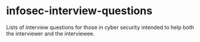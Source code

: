 # infosec-interview-questions
Lists of interview questions for those in cyber security intended to help both the interviewer and the interviewee. 
